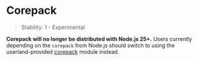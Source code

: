 # Corepack

<!-- introduced_in=v14.19.0 -->

<!-- type=misc -->

<!-- YAML
added:
  - v16.9.0
  - v14.19.0
-->

> Stability: 1 - Experimental

**Corepack will no longer be distributed with Node.js 25+.**
Users currently depending on the `corepack` from Node.js should switch
to using the userland-provided [corepack][] module instead.

[corepack]: https://github.com/nodejs/corepack
